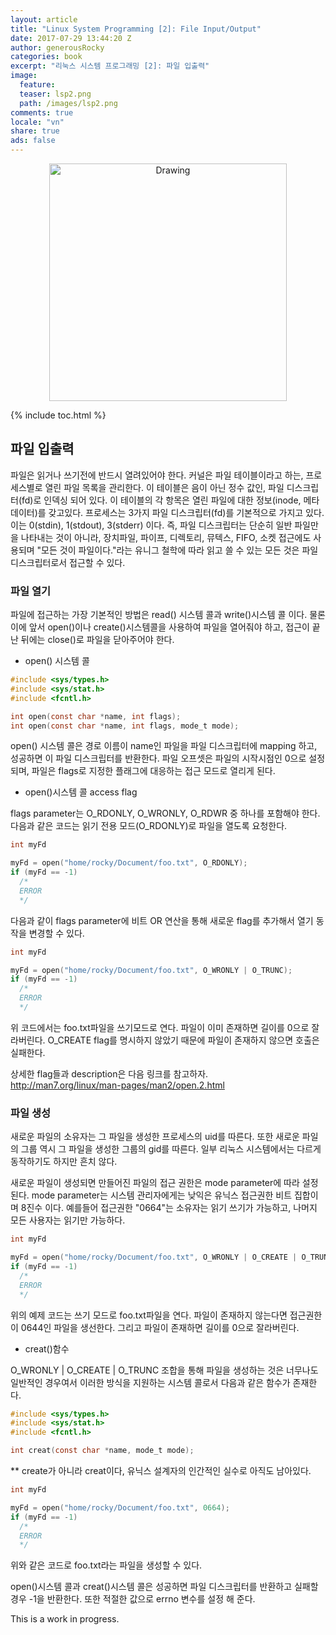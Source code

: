 ```yaml
---
layout: article
title: "Linux System Programming [2]: File Input/Output"
date: 2017-07-29 13:44:20 Z
author: generousRocky
categories: book
excerpt: "리눅스 시스템 프로그래밍 [2]: 파일 입출력"
image:
  feature:
  teaser: lsp2.png
  path: /images/lsp2.png
comments: true
locale: "vn"
share: true
ads: false
---
```



<p style="text-align: center;">
	<img src="{{ site.url }}/images/lsp.gif" alt="Drawing" style="width: 380px;"/>
</p>

{% include toc.html %}

## 파일 입출력
파일은 읽거나 쓰기전에 반드시 열려있어야 한다. 커널은 파일 테이블이라고 하는, 프로세스별로 열린 파일 목록을 관리한다. 이 테이블은 음이 아닌 정수 값인, 파일 디스크립터(fd)로 인덱싱 되어 있다. 이 테이블의 각 항목은 열린 파일에 대한 정보(inode, 메타데이터)를 갖고있다.
프로세스는 3가지 파일 디스크립터(fd)를 기본적으로 가지고 있다. 이는 0(stdin), 1(stdout), 3(stderr) 이다.
즉, 파일 디스크립터는 단순히 일반 파일만을 나타내는 것이 아니라, 장치파일, 파이프, 디렉토리, 뮤텍스, FIFO, 소켓 접근에도 사용되며 "모든 것이 파일이다."라는 유니그 철학에 따라 읽고 쓸 수 있는 모든 것은 파일디스크립터로서 접근할 수 있다.

### 파일 열기
파일에 접근하는 가장 기본적인 방법은 read() 시스템 콜과 write()시스템 콜 이다. 물론 이에 앞서 open()이나 create()시스템콜을 사용하여 파일을 열어줘야 하고, 접근이 끝난 뒤에는 close()로 파일을 닫아주어야 한다.

* open() 시스템 콜

~~~ c
#include <sys/types.h>
#include <sys/stat.h>
#include <fcntl.h>

int open(const char *name, int flags);
int open(const char *name, int flags, mode_t mode);
~~~
open() 시스템 콜은 경로 이름이 name인 파일을 파일 디스크립터에 mapping 하고, 성공하면 이 파일 디스크립터를 반환한다. 파일 오프셋은 파일의 시작시점인 0으로 설정되며, 파일은 flags로 지정한 플래그에 대응하는 접근 모드로 열리게 된다.

* open()시스템 콜 access flag

flags parameter는 O_RDONLY, O_WRONLY, O_RDWR 중 하나를 포함해야 한다. 다음과 같은 코드는 읽기 전용 모드(O_RDONLY)로 파일을 열도록 요청한다.

~~~ c
int myFd

myFd = open("home/rocky/Document/foo.txt", O_RDONLY);
if (myFd == -1)
  /*
  ERROR
  */
~~~

다음과 같이 flags parameter에 비트 OR 연산을 통해 새로운 flag를 추가해서 열기 동작을 변경할 수 있다.

~~~ c
int myFd

myFd = open("home/rocky/Document/foo.txt", O_WRONLY | O_TRUNC);
if (myFd == -1)
  /*
  ERROR
  */
~~~
위 코드에서는 foo.txt파일을 쓰기모드로 연다. 파일이 이미 존재하면 길이를 0으로 잘라버린다. O_CREATE flag를 명시하지 않았기 때문에 파일이 존재하지 않으면 호출은 실패한다.

상세한 flag들과 description은 다음 링크를 참고하자.<br />
<http://man7.org/linux/man-pages/man2/open.2.html>

### 파일 생성
새로운 파일의 소유자는 그 파일을 생성한 프로세스의 uid를 따른다. 또한 새로운 파일의 그룹 역시 그 파일을 생성한 그룹의 gid를 따른다. 일부 리눅스 시스템에서는 다르게 동작하기도 하지만 흔치 않다.

새로운 파일이 생성되면 만들어진 파일의 접근 권한은 mode parameter에 따라 설정된다. mode parameter는 시스템 관리자에게는 낮익은 유닉스 접근권한 비트 집합이며 8진수 이다. 예를들어 접근권한 "0664"는 소유자는 읽기 쓰기가 가능하고, 나머지 모든 사용자는 읽기만 가능하다.  

~~~ c
int myFd

myFd = open("home/rocky/Document/foo.txt", O_WRONLY | O_CREATE | O_TRUNC, 0664 );
if (myFd == -1)
  /*
  ERROR
  */
~~~
위의 예제 코드는 쓰기 모드로 foo.txt파일을 연다. 파일이 존재하지 않는다면 접근권한이 0644인 파일을 생선한다. 그리고 파일이 존재하면 길이를 0으로 잘라버린다.

* creat()함수

O_WRONLY | O_CREATE | O_TRUNC 조합을 통해 파일을 생성하는 것은 너무나도 일반적인 경우여서 이러한 방식을 지원하는 시스템 콜로서 다음과 같은 함수가 존재한다.

~~~ c
#include <sys/types.h>
#include <sys/stat.h>
#include <fcntl.h>

int creat(const char *name, mode_t mode);
~~~

** create가 아니라 creat이다, 유닉스 설계자의 인간적인 실수로 아직도 남아있다.
~~~ c
int myFd

myFd = open("home/rocky/Document/foo.txt", 0664);
if (myFd == -1)
  /*
  ERROR
  */
~~~
위와 같은 코드로 foo.txt라는 파일을 생성할 수 있다.

open()시스템 콜과 creat()시스템 콜은 성공하면 파일 디스크립터를 반환하고 실패할 경우 -1을 반환한다. 또한 적절한 값으로 errno 변수를 설정 해 준다.

This is a work in progress.
